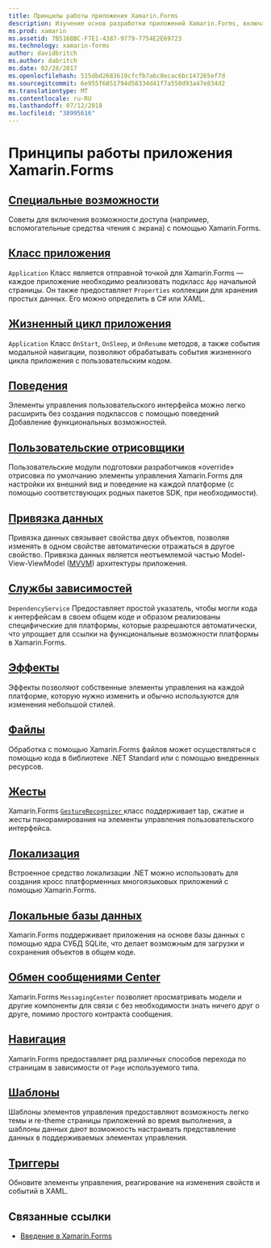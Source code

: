 ```yaml
---
title: Принципы работы приложения Xamarin.Forms
description: Изучение основ разработки приложений Xamarin.Forms, включая все необходимые основные понятия, с помощью для последние штрихи, например локализации и специальных возможностей.
ms.prod: xamarin
ms.assetid: 7B516BBC-F7E1-4387-9779-7754E2E69723
ms.technology: xamarin-forms
author: davidbritch
ms.author: dabritch
ms.date: 02/28/2017
ms.openlocfilehash: 515dbd2683619cfcfb7a6c8ecac6bc147265ef7d
ms.sourcegitcommit: 6e955f6851794d58334d41f7a550d93a47e834d2
ms.translationtype: MT
ms.contentlocale: ru-RU
ms.lasthandoff: 07/12/2018
ms.locfileid: "38995616"
---
```

# <a name="xamarinforms-application-fundamentals"></a>Принципы работы приложения Xamarin.Forms

## <a name="accessibilityaccessibilityindexmd"></a>[Специальные возможности](accessibility/index.md)

Советы для включения возможности доступа (например, вспомогательные средства чтения с экрана) с помощью Xamarin.Forms.

## <a name="app-classapplication-classmd"></a>[Класс приложения](application-class.md)

`Application` Класс является отправной точкой для Xamarin.Forms — каждое приложение необходимо реализовать подкласс `App` начальной страницы. Он также предоставляет `Properties` коллекции для хранения простых данных. Его можно определить в C# или XAML.

## <a name="app-lifecycleapp-lifecyclemd"></a>[Жизненный цикл приложения](app-lifecycle.md)

`Application` Класс `OnStart`, `OnSleep`, и `OnResume` методов, а также события модальной навигации, позволяют обрабатывать события жизненного цикла приложения с пользовательским кодом.

## <a name="behaviorsbehaviorsindexmd"></a>[Поведения](behaviors/index.md)

Элементы управления пользовательского интерфейса можно легко расширить без создания подклассов с помощью поведений Добавление функциональных возможностей.

## <a name="custom-rendererscustom-rendererindexmd"></a>[Пользовательские отрисовщики](custom-renderer/index.md)

Пользовательские модули подготовки разработчиков «override» отрисовка по умолчанию элементы управления Xamarin.Forms для настройки их внешний вид и поведение на каждой платформе (с помощью соответствующих родных пакетов SDK, при необходимости).

## <a name="data-bindingdata-bindingindexmd"></a>[Привязка данных](data-binding/index.md)

Привязка данных связывает свойства двух объектов, позволяя изменять в одном свойстве автоматически отражаться в другое свойство. Привязка данных является неотъемлемой частью Model-View-ViewModel ([MVVM](~/xamarin-forms/enterprise-application-patterns/mvvm.md)) архитектуры приложения.

## <a name="dependency-servicedependency-serviceindexmd"></a>[Службы зависимостей](dependency-service/index.md)

`DependencyService` Предоставляет простой указатель, чтобы могли кода к интерфейсам в своем общем коде и образом реализованы специфические для платформы, которые разрешаются автоматически, что упрощает для ссылки на функциональные возможности платформы в Xamarin.Forms.

## <a name="effectseffectsindexmd"></a>[Эффекты](effects/index.md)

Эффекты позволяют собственные элементы управления на каждой платформе, которую нужно изменить и обычно используются для изменения небольшой стилей.

## <a name="filesfilesmd"></a>[Файлы](files.md)

Обработка с помощью Xamarin.Forms файлов может осуществляться с помощью кода в библиотеке .NET Standard или с помощью внедренных ресурсов.

## <a name="gesturesgesturesindexmd"></a>[Жесты](gestures/index.md)

Xamarin.Forms [ `GestureRecognizer` ](xref:Xamarin.Forms.GestureRecognizer) класс поддерживает tap, сжатие и жесты панорамирования на элементы управления пользовательского интерфейса.

## <a name="localizationlocalizationindexmd"></a>[Локализация](localization/index.md)

Встроенное средство локализации .NET можно использовать для создания кросс платформенных многоязыковых приложений с помощью Xamarin.Forms.

## <a name="local-databasesdatabasesmd"></a>[Локальные базы данных](databases.md)

Xamarin.Forms поддерживает приложения на основе базы данных с помощью ядра СУБД SQLite, что делает возможным для загрузки и сохранения объектов в общем коде.

## <a name="messaging-centermessaging-centermd"></a>[Обмен сообщениями Center](messaging-center.md)

Xamarin.Forms `MessagingCenter` позволяет просматривать модели и другие компоненты для связи с без необходимости знать ничего друг о друге, помимо простого контракта сообщения.

## <a name="navigationnavigationindexmd"></a>[Навигация](navigation/index.md)

Xamarin.Forms предоставляет ряд различных способов перехода по страницам в зависимости от `Page` используемого типа.

## <a name="templatestemplatesindexmd"></a>[Шаблоны](templates/index.md)

Шаблоны элементов управления предоставляют возможность легко темы и re-theme страницы приложений во время выполнения, а шаблоны данных дают возможность настраивать представление данных в поддерживаемых элементах управления.

## <a name="triggerstriggersmd"></a>[Триггеры](triggers.md)

Обновите элементы управления, реагирование на изменения свойств и событий в XAML.


## <a name="related-links"></a>Связанные ссылки

- [Введение в Xamarin.Forms](~/xamarin-forms/get-started/introduction-to-xamarin-forms.md)

